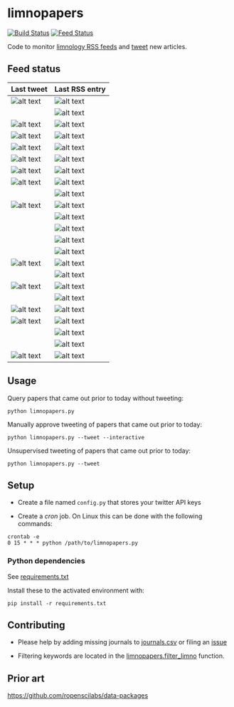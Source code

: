 # limnopapers

[![Build Status](https://api.travis-ci.org/jsta/limnopapers.png)](https://travis-ci.org/jsta/limnopapers) [![Feed Status](https://img.shields.io/badge/feed%20status-good-green.svg)](https://jsta.github.io/limnopapers)

Code to monitor [limnology RSS feeds](journals.csv) and [tweet](https://twitter.com/limno_papers) new articles.

## Feed status
Last tweet|Last RSS entry
---|---
![alt text](https://img.shields.io/badge/Limnology%20and%20Oceanography:%20Letters-2018--12--03-green.svg)|![alt text](https://img.shields.io/badge/Limnology%20and%20Oceanography:%20Letters-2018--11--08-green.svg)
&nbsp;|![alt text](https://img.shields.io/badge/CJFAS-2018--11--12-green.svg)
![alt text](https://img.shields.io/badge/Freshwater%20Science-2018--10--18-green.svg)|![alt text](https://img.shields.io/badge/Freshwater%20Science-2018--11--20-green.svg)
![alt text](https://img.shields.io/badge/Inland%20Waters-2018--11--09-green.svg)|![alt text](https://img.shields.io/badge/Inland%20Waters-2018--11--29-green.svg)
![alt text](https://img.shields.io/badge/Oikos-2018--12--05-green.svg)|![alt text](https://img.shields.io/badge/Oikos-2018--11--29-green.svg)
![alt text](https://img.shields.io/badge/JAWRA-2018--11--30-green.svg)|![alt text](https://img.shields.io/badge/JAWRA-2018--11--29-green.svg)
![alt text](https://img.shields.io/badge/Limnology%20and%20Oceanography-2018--12--05-green.svg)|![alt text](https://img.shields.io/badge/Limnology%20and%20Oceanography-2018--11--29-green.svg)
![alt text](https://img.shields.io/badge/Journal%20of%20Geophysical%20Research:%20Biogeosciences-2018--09--18-green.svg)|![alt text](https://img.shields.io/badge/Journal%20of%20Geophysical%20Research:%20Biogeosciences-2018--11--30-green.svg)
&nbsp;|![alt text](https://img.shields.io/badge/Earth%20System%20Science%20Data-2018--11--30-green.svg)
![alt text](https://img.shields.io/badge/Ecological%20Applications-2018--10--15-green.svg)|![alt text](https://img.shields.io/badge/Ecological%20Applications-2018--11--30-green.svg)
&nbsp;|![alt text](https://img.shields.io/badge/Ambio-2018--12--01-green.svg)
&nbsp;|![alt text](https://img.shields.io/badge/Aquatic%20Ecology-2018--12--01-green.svg)
&nbsp;|![alt text](https://img.shields.io/badge/Ecology-2018--12--01-green.svg)
&nbsp;|![alt text](https://img.shields.io/badge/Global%20Biogeochemical%20Cycles-2018--12--02-green.svg)
![alt text](https://img.shields.io/badge/Freshwater%20Biology-2018--11--27-green.svg)|![alt text](https://img.shields.io/badge/Freshwater%20Biology-2018--12--02-green.svg)
&nbsp;|![alt text](https://img.shields.io/badge/Global%20Ecology%20and%20Biogeography-2018--12--02-green.svg)
![alt text](https://img.shields.io/badge/Biogeochemistry-2018--11--24-green.svg)|![alt text](https://img.shields.io/badge/Biogeochemistry-2018--12--03-green.svg)
&nbsp;|![alt text](https://img.shields.io/badge/Ecosystems-2018--12--03-green.svg)
![alt text](https://img.shields.io/badge/HESS-2018--11--27-green.svg)|![alt text](https://img.shields.io/badge/HESS-2018--12--03-green.svg)
![alt text](https://img.shields.io/badge/Water%20Resources%20Research-2018--11--28-green.svg)|![alt text](https://img.shields.io/badge/Water%20Resources%20Research-2018--12--03-green.svg)
&nbsp;|![alt text](https://img.shields.io/badge/Marine%20and%20Freshwater%20Research-2018--12--04-green.svg)
&nbsp;|![alt text](https://img.shields.io/badge/Biogeosciences-2018--12--04-green.svg)
![alt text](https://img.shields.io/badge/Hydrobiologia-2018--11--19-green.svg)|![alt text](https://img.shields.io/badge/Hydrobiologia-2019--01--01-green.svg)

## Usage

Query papers that came out prior to today without tweeting:

`python limnopapers.py`

Manually approve tweeting of papers that came out prior to today:

`python limnopapers.py --tweet --interactive`

Unsupervised tweeting of papers that came out prior to today:

`python limnopapers.py --tweet`

## Setup

* Create a file named `config.py` that stores your twitter API keys

* Create a _cron_ job. On Linux this can be done with the following commands:

```
crontab -e 
0 15 * * * python /path/to/limnopapers.py
```

### Python dependencies

See [requirements.txt](requirements.txt)

Install these to the activated environment with:

`pip install -r requirements.txt`

## Contributing

* Please help by adding missing journals to [journals.csv](journals.csv) or filing an [issue](https://github.com/jsta/limnopapers/issues)

* Filtering keywords are located in the [limnopapers.filter_limno](limnopapers/limnopapers.py) function.

## Prior art

https://github.com/ropenscilabs/data-packages
